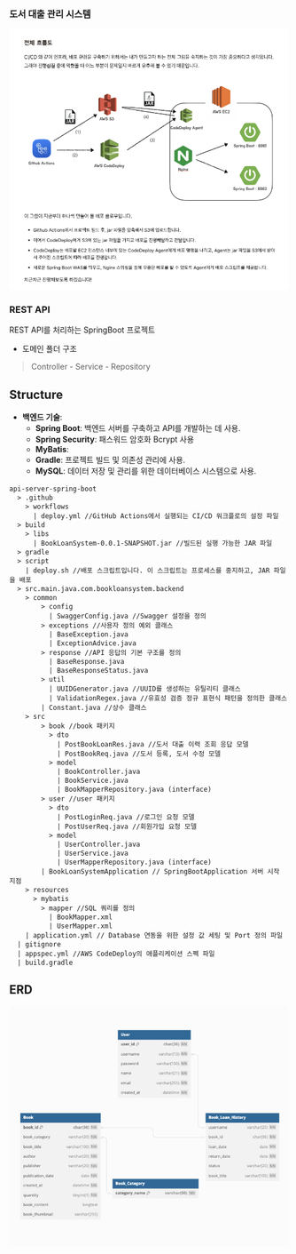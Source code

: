 
### 도서 대출 관리 시스템
![img.png](src/main/resources/static/Images/img.png)

### REST API
REST API를 처리하는 SpringBoot 프로젝트   


- 도메인 폴더 구조
> Controller - Service - Repository


## Structure
- **백엔드 기술**:
    - **Spring Boot**: 백엔드 서버를 구축하고 API를 개발하는 데 사용.
    - **Spring Security**: 패스워드 암호화 Bcrypt 사용
    - **MyBatis**: 
    - **Gradle**: 프로젝트 빌드 및 의존성 관리에 사용.
    - **MySQL**: 데이터 저장 및 관리를 위한 데이터베이스 시스템으로 사용.

```text
api-server-spring-boot
  > .github
    > workflows
      | deploy.yml //GitHub Actions에서 실행되는 CI/CD 워크플로의 설정 파일
  > build
    > libs
      | BookLoanSystem-0.0.1-SNAPSHOT.jar //빌드된 실행 가능한 JAR 파일
  > gradle
  > script
    | deploy.sh //배포 스크립트입니다. 이 스크립트는 프로세스를 중지하고, JAR 파일을 배포
  > src.main.java.com.bookloansystem.backend
    > common
        > config
          | SwaggerConfig.java //Swagger 설정을 정의
        > exceptions //사용자 정의 예외 클래스
          | BaseException.java
          | ExceptionAdvice.java
        > response //API 응답의 기본 구조를 정의
          | BaseResponse.java
          | BaseResponseStatus.java
        > util
          | UUIDGenerator.java //UUID를 생성하는 유틸리티 클래스
          | ValidationRegex.java //유효성 검증 정규 표현식 패턴을 정의한 클래스
        | Constant.java //상수 클래스
    > src
        > book //book 패키지
          > dto
            | PostBookLoanRes.java //도서 대출 이력 조회 응답 모델
            | PostBookReq.java //도서 등록, 도서 수정 모델
          > model
            | BookController.java
            | BookService.java
            | BookMapperRepository.java (interface)       
        > user //user 패키지
          > dto
            | PostLoginReq.java //로그인 요청 모델
            | PostUserReq.java //회원가입 요청 모델
          > model
            | UserController.java
            | UserService.java
            | UserMapperRepository.java (interface)  
        | BookLoanSystemApplication // SpringBootApplication 서버 시작 지점
    > resources
      > mybatis
        > mapper //SQL 쿼리를 정의
          | BookMapper.xml
          | UserMapper.xml
    | application.yml // Database 연동을 위한 설정 값 세팅 및 Port 정의 파일
  | gitignore
  | appspec.yml //AWS CodeDeploy의 애플리케이션 스펙 파일
  | build.gradle
```
## ERD
![img_1.png](src/main/resources/static/Images/img_1.png)




